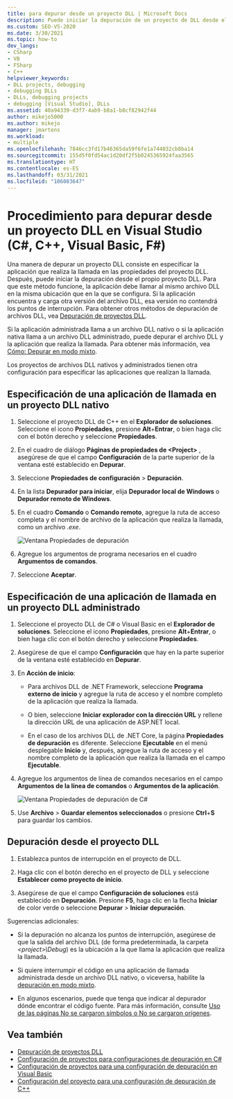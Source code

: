 ```yaml
---
title: para depurar desde un proyecto DLL | Microsoft Docs
description: Puede iniciar la depuración de un proyecto de DLL desde el propio proyecto, especificando la aplicación que realiza la llamada en las propiedades del proyecto. Consulta este artículo para obtener más información.
ms.custom: SEO-VS-2020
ms.date: 3/30/2021
ms.topic: how-to
dev_langs:
- CSharp
- VB
- FSharp
- C++
helpviewer_keywords:
- DLL projects, debugging
- debugging DLLs
- DLLs, debugging projects
- debugging [Visual Studio], DLLs
ms.assetid: 40a94339-d3f7-4ab9-b8a1-b8cf82942f44
author: mikejo5000
ms.author: mikejo
manager: jmartens
ms.workload:
- multiple
ms.openlocfilehash: 7846cc3fd17b46365da59f6fe1a744032cb8ba14
ms.sourcegitcommit: 155d5f0fd54ac1d20df2f5b0245365924faa3565
ms.translationtype: HT
ms.contentlocale: es-ES
ms.lasthandoff: 03/31/2021
ms.locfileid: "106083647"
---
```

# <a name="how-to-debug-from-a-dll-project-in-visual-studio-c-c-visual-basic-f"></a>Procedimiento para depurar desde un proyecto DLL en Visual Studio (C#, C++, Visual Basic, F#)

Una manera de depurar un proyecto DLL consiste en especificar la aplicación que realiza la llamada en las propiedades del proyecto DLL. Después, puede iniciar la depuración desde el propio proyecto DLL. Para que este método funcione, la aplicación debe llamar al mismo archivo DLL en la misma ubicación que en la que se configura. Si la aplicación encuentra y carga otra versión del archivo DLL, esa versión no contendrá los puntos de interrupción. Para obtener otros métodos de depuración de archivos DLL, vea [Depuración de proyectos DLL](../debugger/debugging-dll-projects.md).

Si la aplicación administrada llama a un archivo DLL nativo o si la aplicación nativa llama a un archivo DLL administrado, puede depurar el archivo DLL y la aplicación que realiza la llamada. Para obtener más información, vea [Cómo: Depurar en modo mixto](../debugger/how-to-debug-in-mixed-mode.md).

Los proyectos de archivos DLL nativos y administrados tienen otra configuración para especificar las aplicaciones que realizan la llamada.

## <a name="specify-a-calling-app-in-a-native-dll-project"></a>Especificación de una aplicación de llamada en un proyecto DLL nativo

1. Seleccione el proyecto DLL de C++ en el **Explorador de soluciones**. Seleccione el icono **Propiedades**, presione **Alt**+**Entrar**, o bien haga clic con el botón derecho y seleccione **Propiedades**.

1. En el cuadro de diálogo **Páginas de propiedades de \<Project>** , asegúrese de que el campo **Configuración** de la parte superior de la ventana esté establecido en **Depurar**.

1. Seleccione **Propiedades de configuración** > **Depuración**.

1. En la lista **Depurador para iniciar**, elija **Depurador local de Windows** o  **Depurador remoto de Windows**.

1. En el cuadro **Comando** o **Comando remoto**, agregue la ruta de acceso completa y el nombre de archivo de la aplicación que realiza la llamada, como un archivo *.exe*.

   ![Ventana Propiedades de depuración](../debugger/media/dbg-debugging-properties-dll.png "Ventana Propiedades de depuración")

1. Agregue los argumentos de programa necesarios en el cuadro **Argumentos de comandos**.

1. Seleccione **Aceptar**.

## <a name="specify-a-calling-app-in-a-managed-dll-project"></a>Especificación de una aplicación de llamada en un proyecto DLL administrado

1. Seleccione el proyecto DLL de C# o Visual Basic en el **Explorador de soluciones**. Seleccione el icono **Propiedades**, presione **Alt**+**Entrar**, o bien haga clic con el botón derecho y seleccione **Propiedades**.

1. Asegúrese de que el campo **Configuración** que hay en la parte superior de la ventana esté establecido en **Depurar**.

1. En **Acción de inicio**:

   - Para archivos DLL de .NET Framework, seleccione **Programa externo de inicio** y agregue la ruta de acceso y el nombre completo de la aplicación que realiza la llamada.

   - O bien, seleccione **Iniciar explorador con la dirección URL** y rellene la dirección URL de una aplicación de ASP.NET local.

   - En el caso de los archivos DLL de .NET Core, la página **Propiedades de depuración** es diferente. Seleccione **Ejecutable** en el menú desplegable **Inicio** y, después, agregue la ruta de acceso y el nombre completo de la aplicación que realiza la llamada en el campo **Ejecutable**.

1. Agregue los argumentos de línea de comandos necesarios en el campo **Argumentos de la línea de comandos** o **Argumentos de la aplicación**.

   ![Ventana Propiedades de depuración de C#](../debugger/media/dbg-debugging-properties-dll-csharp.png "Ventana Propiedades de depuración de C#")

1. Use **Archivo** > **Guardar elementos seleccionados** o presione **Ctrl**+**S** para guardar los cambios.

## <a name="debug-from-the-dll-project"></a>Depuración desde el proyecto DLL

1. Establezca puntos de interrupción en el proyecto de DLL.

1. Haga clic con el botón derecho en el proyecto de DLL y seleccione **Establecer como proyecto de inicio**.

1. Asegúrese de que el campo **Configuración de soluciones** está establecido en **Depuración**. Presione **F5**, haga clic en la flecha **Iniciar** de color verde o seleccione **Depurar** > **Iniciar depuración**.

Sugerencias adicionales:

- Si la depuración no alcanza los puntos de interrupción, asegúrese de que la salida del archivo DLL (de forma predeterminada, la carpeta *\<project>\Debug*) es la ubicación a la que llama la aplicación que realiza la llamada.

- Si quiere interrumpir el código en una aplicación de llamada administrada desde un archivo DLL nativo, o viceversa, habilite la [depuración en modo mixto](../debugger/how-to-debug-in-mixed-mode.md).

- En algunos escenarios, puede que tenga que indicar al depurador dónde encontrar el código fuente. Para más información, consulte [Uso de las páginas No se cargaron símbolos o No se cargaron orígenes](../debugger/specify-symbol-dot-pdb-and-source-files-in-the-visual-studio-debugger.md#use-the-no-symbols-loadedno-source-loaded-pages).

## <a name="see-also"></a>Vea también
- [Depuración de proyectos DLL](../debugger/debugging-dll-projects.md)
- [Configuración de proyectos para configuraciones de depuración en C#](../debugger/project-settings-for-csharp-debug-configurations.md)
- [Configuración de proyectos para una configuración de depuración en Visual Basic](../debugger/project-settings-for-a-visual-basic-debug-configuration.md)
- [Configuración del proyecto para una configuración de depuración de C++](../debugger/project-settings-for-a-cpp-debug-configuration.md)
